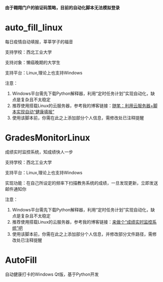 **由于翱翔门户的验证码策略，目前的自动化脚本无法模拟登录**
# auto_fill_linux
每日疫情自动填报，莘莘学子的福音

支持学校：西北工业大学

支持对象：懒癌晚期的大学生

支持平台：Linux,理论上也支持Windows

注意：

1. Windows平台需先下载Python解释器，利用“定时任务计划”实现自动化，缺点是复杂且不太稳定
2. 推荐使用搭载Linux的云服务器，参考我的博客链接：[随笔：利用云服务器+脚本实现自动“健康填报”](https://caveallegory.cn/2022/07/%e9%9a%8f%e7%ac%94%ef%bc%9a%e5%88%a9%e7%94%a8%e4%ba%91%e6%9c%8d%e5%8a%a1%e5%99%a8%e8%84%9a%e6%9c%ac%e5%ae%9e%e7%8e%b0%e8%87%aa%e5%8a%a8%e5%81%a5%e5%ba%b7%e5%a1%ab%e6%8a%a5/)
3. 使用该脚本前，你需在此之上添加部分个人信息，需修改处已注释提醒
# GradesMonitorLinux
成绩实时监控系统，知成绩快人一步

支持学校：西北工业大学

支持平台：Linux,理论上也支持Windows

实现功能：在自己所设定的频率下扫描教务系统的成绩，一旦发现更新，立即发送邮件通知你

注意：

1. Windows平台需先下载Python解释器，利用“定时任务计划”实现自动化，缺点是复杂且不太稳定
2. 推荐使用搭载Linux的云服务器，参考我的博客链接：[来做个“成绩实时监控系统”吧
](https://caveallegory.cn/2022/07/%e6%9d%a5%e5%81%9a%e4%b8%aa%e6%88%90%e7%bb%a9%e5%ae%9e%e6%97%b6%e7%9b%91%e6%8e%a7%e7%b3%bb%e7%bb%9f%e5%90%a7/)
3. 使用该脚本前，你需在此之上添加部分个人信息，并修改部分文件路径，需修改处已注释提醒
# AutoFill
自动健康打卡的Windows Qt版，基于Python开发
